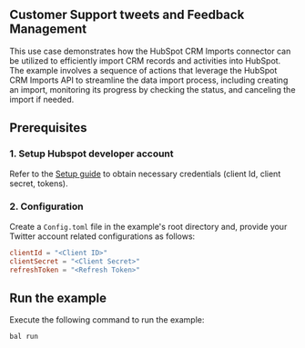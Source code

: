 ## Customer Support tweets and Feedback Management

This use case demonstrates how the HubSpot CRM Imports connector can be utilized to efficiently import CRM records and activities into HubSpot. The example involves a sequence of actions that leverage the HubSpot CRM Imports API to streamline the data import process, including creating an import, monitoring its progress by checking the status, and canceling the import if needed.

## Prerequisites

### 1. Setup Hubspot developer account

Refer to the [Setup guide](https://github.com/ballerina-platform/module-ballerinax-hubspot.crm.import/tree/main/README.md) to obtain necessary credentials (client Id, client secret, tokens).

### 2. Configuration

Create a `Config.toml` file in the example's root directory and, provide your Twitter account related configurations as follows:

```toml
clientId = "<Client ID>"
clientSecret = "<Client Secret>"
refreshToken = "<Refresh Token>"
```

## Run the example

Execute the following command to run the example:

```
bal run
```
